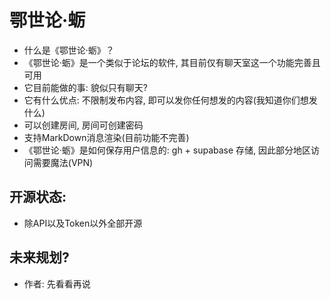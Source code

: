 # 鄂世论·蛎
- 什么是《鄂世论·蛎》？
- 《鄂世论·蛎》是一个类似于论坛的软件, 其目前仅有聊天室这一个功能完善且可用
- 它目前能做的事: 貌似只有聊天?
- 它有什么优点: 不限制发布内容, 即可以发你任何想发的内容(我知道你们想发什么)
- 可以创建房间, 房间可创建密码
- 支持MarkDown消息渲染(目前功能不完善)
- 《鄂世论·蛎》是如何保存用户信息的: gh + supabase 存储, 因此部分地区访问需要魔法(VPN)
## 开源状态:
- 除API以及Token以外全部开源
## 未来规划?
- 作者: 先看看再说
